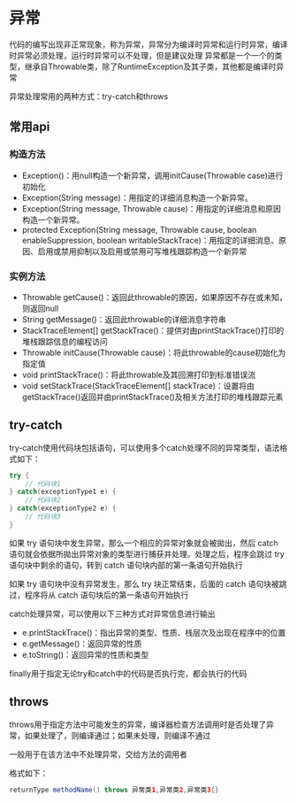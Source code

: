# 异常

代码的编写出现非正常现象，称为异常，异常分为编译时异常和运行时异常，编译时异常必须处理，运行时异常可以不处理，但是建议处理
异常都是一个一个的类型，继承自Throwable类，除了RuntimeException及其子类，其他都是编译时异常

异常处理常用的两种方式：try-catch和throws

## 常用api

### 构造方法

- Exception()：用null构造一个新异常，调用initCause(Throwable case)进行初始化
- Exception(String message)：用指定的详细消息构造一个新异常。
- Exception(String message, Throwable cause)：用指定的详细消息和原因构造一个新异常。
- protected Exception(String message, Throwable cause, boolean enableSuppression, boolean writableStackTrace)：用指定的详细消息、原因、启用或禁用抑制以及启用或禁用可写堆栈跟踪构造一个新异常

### 实例方法

- Throwable getCause()：返回此throwable的原因，如果原因不存在或未知，则返回null
- String getMessage()：返回此throwable的详细消息字符串
- StackTraceElement[] getStackTrace()：提供对由printStackTrace()打印的堆栈跟踪信息的编程访问
- Throwable initCause(Throwable cause)：将此throwable的cause初始化为指定值
- void printStackTrace()：将此throwable及其回溯打印到标准错误流
- void setStackTrace(StackTraceElement[] stackTrace)：设置将由getStackTrace()返回并由printStackTrace()及相关方法打印的堆栈跟踪元素

## try-catch

try-catch使用代码块包括语句，可以使用多个catch处理不同的异常类型，语法格式如下：

```java
try {
    // 代码块1
} catch(exceptionType1 e) {
    // 代码块2
} catch(exceptionType2 e) {
    // 代码块3
}
```

如果 try 语句块中发生异常，那么一个相应的异常对象就会被拋出，然后 catch 语句就会依据所拋出异常对象的类型进行捕获并处理。处理之后，程序会跳过 try 语句块中剩余的语句，转到 catch 语句块内部的第一条语句开始执行

如果 try 语句块中没有异常发生，那么 try 块正常结束，后面的 catch 语句块被跳过，程序将从 catch 语句块后的第一条语句开始执行

catch处理异常，可以使用以下三种方式对异常信息进行输出

- e.printStackTrace()：指出异常的类型、性质、栈层次及出现在程序中的位置
- e.getMessage()：返回异常的性质
- e.toString()：返回异常的性质和类型

finally用于指定无论try和catch中的代码是否执行完，都会执行的代码

## throws

throws用于指定方法中可能发生的异常，编译器检查方法调用时是否处理了异常，如果处理了，则编译通过；如果未处理，则编译不通过

一般用于在该方法中不处理异常，交给方法的调用者

格式如下：

```java
returnType methodName() throws 异常类1,异常类2,异常类3{}
```
